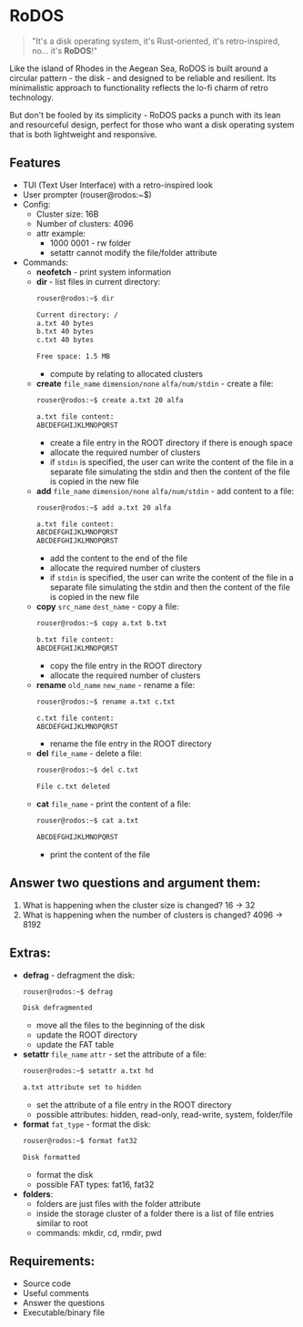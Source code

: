 # RoDOS

> "It's a disk operating system, it's Rust-oriented, it's retro-inspired, no... it's **RoDOS**!"

Like the island of Rhodes in the Aegean Sea, RoDOS is built around a circular pattern - the disk - and designed to be reliable and resilient. 
Its minimalistic approach to functionality reflects the lo-fi charm of retro technology. 

But don't be fooled by its simplicity - RoDOS packs a punch with its lean and resourceful design, perfect for those who want a disk operating system that is both lightweight and responsive.

## Features
- TUI (Text User Interface) with a retro-inspired look
- User prompter (rouser@rodos:~$)
- Config:
  - Cluster size: 16B
  - Number of clusters: 4096
  - attr example:
    - 1000 0001 - rw folder
    - setattr cannot modify the file/folder attribute
- Commands:
  - **neofetch** - print system information
  - **dir** - list files in current directory:
    ```bash
    rouser@rodos:~$ dir
    
    Current directory: /
    a.txt 40 bytes
    b.txt 40 bytes
    c.txt 40 bytes
    
    Free space: 1.5 MB 
    ```
    - compute by relating to allocated clusters
  - **create** `file_name` `dimension/none` `alfa/num/stdin` - create a file:
    ```bash
    rouser@rodos:~$ create a.txt 20 alfa
    
    a.txt file content:
    ABCDEFGHIJKLMNOPQRST
    ```
    - create a file entry in the ROOT directory if there is enough space
    - allocate the required number of clusters
    - if `stdin` is specified, the user can write the content of the file in a separate file simulating the stdin
    and then the content of the file is copied in the new file
  - **add** `file_name` `dimension/none` `alfa/num/stdin` - add content to a file:
    ```bash
    rouser@rodos:~$ add a.txt 20 alfa
    
    a.txt file content:
    ABCDEFGHIJKLMNOPQRST
    ABCDEFGHIJKLMNOPQRST
    ```
    - add the content to the end of the file
    - allocate the required number of clusters
    - if `stdin` is specified, the user can write the content of the file in a separate file simulating the stdin
    and then the content of the file is copied in the new file
  - **copy** `src_name` `dest_name` - copy a file:
    ```bash
    rouser@rodos:~$ copy a.txt b.txt
    
    b.txt file content:
    ABCDEFGHIJKLMNOPQRST
    ```
    - copy the file entry in the ROOT directory
    - allocate the required number of clusters
  - **rename** `old_name` `new_name` - rename a file:
    ```bash
    rouser@rodos:~$ rename a.txt c.txt
    
    c.txt file content:
    ABCDEFGHIJKLMNOPQRST
    ```
    - rename the file entry in the ROOT directory
  - **del** `file_name` - delete a file:
    ```bash
    rouser@rodos:~$ del c.txt
  
    File c.txt deleted
    ```
  - **cat** `file_name` - print the content of a file:
    ```bash
    rouser@rodos:~$ cat a.txt
    
    ABCDEFGHIJKLMNOPQRST
    ```
    - print the content of the file
    
## Answer two questions and argument them:
1. What is happening when the cluster size is changed? 16 -> 32
2. What is happening when the number of clusters is changed? 4096 -> 8192

## Extras:
- **defrag** - defragment the disk:
  ```bash
  rouser@rodos:~$ defrag
  
  Disk defragmented
  ```
  - move all the files to the beginning of the disk
  - update the ROOT directory
  - update the FAT table
- **setattr** `file_name` `attr` - set the attribute of a file:
  ```bash
  rouser@rodos:~$ setattr a.txt hd
  
  a.txt attribute set to hidden
  ```
  - set the attribute of a file entry in the ROOT directory
  - possible attributes: hidden, read-only, read-write, system, folder/file
- **format** `fat_type` - format the disk:
  ```bash
  rouser@rodos:~$ format fat32
  
  Disk formatted
  ```
  - format the disk
  - possible FAT types: fat16, fat32
- **folders**:
  - folders are just files with the folder attribute
  - inside the storage cluster of a folder there is a list of file entries similar to root
  - commands: mkdir, cd, rmdir, pwd

## Requirements:
- Source code
- Useful comments
- Answer the questions
- Executable/binary file